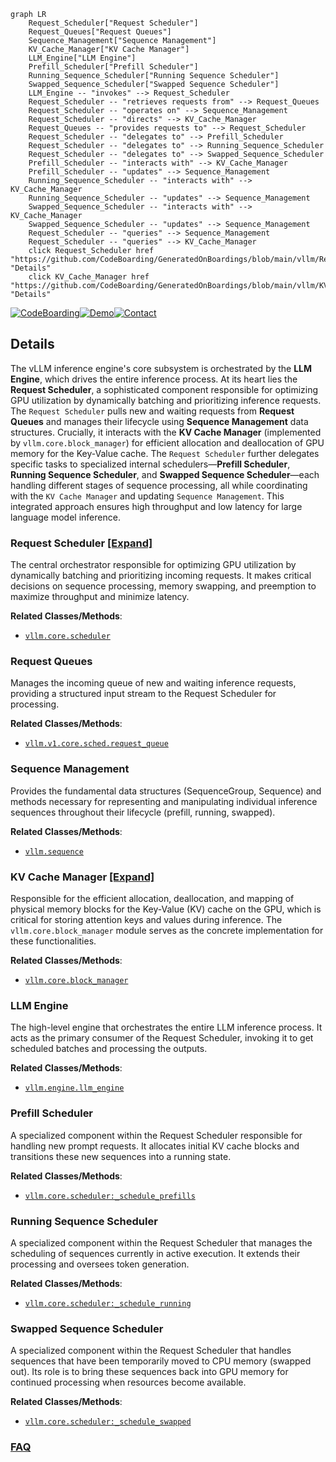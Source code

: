 ```mermaid
graph LR
    Request_Scheduler["Request Scheduler"]
    Request_Queues["Request Queues"]
    Sequence_Management["Sequence Management"]
    KV_Cache_Manager["KV Cache Manager"]
    LLM_Engine["LLM Engine"]
    Prefill_Scheduler["Prefill Scheduler"]
    Running_Sequence_Scheduler["Running Sequence Scheduler"]
    Swapped_Sequence_Scheduler["Swapped Sequence Scheduler"]
    LLM_Engine -- "invokes" --> Request_Scheduler
    Request_Scheduler -- "retrieves requests from" --> Request_Queues
    Request_Scheduler -- "operates on" --> Sequence_Management
    Request_Scheduler -- "directs" --> KV_Cache_Manager
    Request_Queues -- "provides requests to" --> Request_Scheduler
    Request_Scheduler -- "delegates to" --> Prefill_Scheduler
    Request_Scheduler -- "delegates to" --> Running_Sequence_Scheduler
    Request_Scheduler -- "delegates to" --> Swapped_Sequence_Scheduler
    Prefill_Scheduler -- "interacts with" --> KV_Cache_Manager
    Prefill_Scheduler -- "updates" --> Sequence_Management
    Running_Sequence_Scheduler -- "interacts with" --> KV_Cache_Manager
    Running_Sequence_Scheduler -- "updates" --> Sequence_Management
    Swapped_Sequence_Scheduler -- "interacts with" --> KV_Cache_Manager
    Swapped_Sequence_Scheduler -- "updates" --> Sequence_Management
    Request_Scheduler -- "queries" --> Sequence_Management
    Request_Scheduler -- "queries" --> KV_Cache_Manager
    click Request_Scheduler href "https://github.com/CodeBoarding/GeneratedOnBoardings/blob/main/vllm/Request_Scheduler.md" "Details"
    click KV_Cache_Manager href "https://github.com/CodeBoarding/GeneratedOnBoardings/blob/main/vllm/KV_Cache_Manager.md" "Details"
```

[![CodeBoarding](https://img.shields.io/badge/Generated%20by-CodeBoarding-9cf?style=flat-square)](https://github.com/CodeBoarding/CodeBoarding)[![Demo](https://img.shields.io/badge/Try%20our-Demo-blue?style=flat-square)](https://www.codeboarding.org/demo)[![Contact](https://img.shields.io/badge/Contact%20us%20-%20contact@codeboarding.org-lightgrey?style=flat-square)](mailto:contact@codeboarding.org)

## Details

The vLLM inference engine's core subsystem is orchestrated by the **LLM Engine**, which drives the entire inference process. At its heart lies the **Request Scheduler**, a sophisticated component responsible for optimizing GPU utilization by dynamically batching and prioritizing inference requests. The `Request Scheduler` pulls new and waiting requests from **Request Queues** and manages their lifecycle using **Sequence Management** data structures. Crucially, it interacts with the **KV Cache Manager** (implemented by `vllm.core.block_manager`) for efficient allocation and deallocation of GPU memory for the Key-Value cache. The `Request Scheduler` further delegates specific tasks to specialized internal schedulers—**Prefill Scheduler**, **Running Sequence Scheduler**, and **Swapped Sequence Scheduler**—each handling different stages of sequence processing, all while coordinating with the `KV Cache Manager` and updating `Sequence Management`. This integrated approach ensures high throughput and low latency for large language model inference.

### Request Scheduler [[Expand]](./Request_Scheduler.md)
The central orchestrator responsible for optimizing GPU utilization by dynamically batching and prioritizing incoming requests. It makes critical decisions on sequence processing, memory swapping, and preemption to maximize throughput and minimize latency.


**Related Classes/Methods**:

- <a href="https://github.com/vllm-project/vllm/blob/main/vllm/core/scheduler.py" target="_blank" rel="noopener noreferrer">`vllm.core.scheduler`</a>


### Request Queues
Manages the incoming queue of new and waiting inference requests, providing a structured input stream to the Request Scheduler for processing.


**Related Classes/Methods**:

- <a href="https://github.com/vllm-project/vllm/blob/main/vllm/v1/core/sched/request_queue.py" target="_blank" rel="noopener noreferrer">`vllm.v1.core.sched.request_queue`</a>


### Sequence Management
Provides the fundamental data structures (SequenceGroup, Sequence) and methods necessary for representing and manipulating individual inference sequences throughout their lifecycle (prefill, running, swapped).


**Related Classes/Methods**:

- <a href="https://github.com/vllm-project/vllm/blob/main/vllm/sequence.py" target="_blank" rel="noopener noreferrer">`vllm.sequence`</a>


### KV Cache Manager [[Expand]](./KV_Cache_Manager.md)
Responsible for the efficient allocation, deallocation, and mapping of physical memory blocks for the Key-Value (KV) cache on the GPU, which is critical for storing attention keys and values during inference. The `vllm.core.block_manager` module serves as the concrete implementation for these functionalities.


**Related Classes/Methods**:

- <a href="https://github.com/vllm-project/vllm/blob/main/vllm/core/block_manager.py" target="_blank" rel="noopener noreferrer">`vllm.core.block_manager`</a>


### LLM Engine
The high-level engine that orchestrates the entire LLM inference process. It acts as the primary consumer of the Request Scheduler, invoking it to get scheduled batches and processing the outputs.


**Related Classes/Methods**:

- <a href="https://github.com/vllm-project/vllm/blob/main/vllm/engine/llm_engine.py" target="_blank" rel="noopener noreferrer">`vllm.engine.llm_engine`</a>


### Prefill Scheduler
A specialized component within the Request Scheduler responsible for handling new prompt requests. It allocates initial KV cache blocks and transitions these new sequences into a running state.


**Related Classes/Methods**:

- <a href="https://github.com/vllm-project/vllm/blob/main/vllm/core/scheduler.py" target="_blank" rel="noopener noreferrer">`vllm.core.scheduler:_schedule_prefills`</a>


### Running Sequence Scheduler
A specialized component within the Request Scheduler that manages the scheduling of sequences currently in active execution. It extends their processing and oversees token generation.


**Related Classes/Methods**:

- <a href="https://github.com/vllm-project/vllm/blob/main/vllm/core/scheduler.py" target="_blank" rel="noopener noreferrer">`vllm.core.scheduler:_schedule_running`</a>


### Swapped Sequence Scheduler
A specialized component within the Request Scheduler that handles sequences that have been temporarily moved to CPU memory (swapped out). Its role is to bring these sequences back into GPU memory for continued processing when resources become available.


**Related Classes/Methods**:

- <a href="https://github.com/vllm-project/vllm/blob/main/vllm/core/scheduler.py" target="_blank" rel="noopener noreferrer">`vllm.core.scheduler:_schedule_swapped`</a>




### [FAQ](https://github.com/CodeBoarding/GeneratedOnBoardings/tree/main?tab=readme-ov-file#faq)